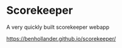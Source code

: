 # Scorekeeper

A very quickly built scorekeeper webapp 

https://benhollander.github.io/scorekeeper/
